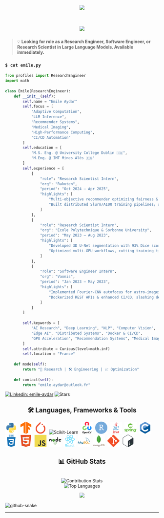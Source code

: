 
<div id="header" align="center">
  <img src="https://media.giphy.com/media/M9gbBd9nbDrOTu1Mqx/giphy.gif" width="100"/>
</div>

<h1 align="center">
  <a href="https://git.io/typing-svg">
    <img src="https://readme-typing-svg.herokuapp.com/?lines=This+is+Emile+Aydar;Nice+to+meet+you+%F0%9F%91%8B&center=true&size=30">
  </a>
</h1>


> 💡 **Looking for role as a Research Engineer, Software Engineer, or Research Scientist in Large Language Models. Available immediately.**
### `$ cat emile.py`
```python
from profiles import ResearchEngineer
import math

class Emile(ResearchEngineer):
    def __init__(self):
        self.name = "Emile Aydar"
        self.focus = [
            "Adaptive Computation", 
            "LLM Inference", 
            "Recommender Systems", 
            "Medical Imaging", 
            "High-Performance Computing", 
            "CI/CD Automation"
        ]
        self.education = [
            "M.S. Eng. @ University College Dublin 🇮🇪",
            "M.Eng. @ IMT Mines Alès 🇫🇷"
        ]
        self.experience = [
            {
                "role": "Research Scientist Intern",
                "org": "Rakuten",
                "period": "Oct 2024 – Apr 2025",
                "highlights": [
                    "Multi-objective recommender optimizing fairness & diversity on large-scale datasets",
                    "Built distributed Slurm/A100 training pipelines; submitted paper to ACM RecSys 2025"
                ]
            },
            {
                "role": "Research Scientist Intern",
                "org": "École Polytechnique & Sorbonne University",
                "period": "May 2023 – Aug 2023",
                "highlights": [
                    "Developed 3D U-Net segmentation with 93% Dice score on medical scans",
                    "Optimized multi-GPU workflows, cutting training time by 40%"
                ]
            },
            {
                "role": "Software Engineer Intern",
                "org": "Vaonis",
                "period": "Jan 2023 – May 2023",
                "highlights": [
                    "Implemented Fourier-CNN autofocus for astro-images (<15 ms latency on Jetson Nano)",
                    "Dockerized REST APIs & enhanced CI/CD, slashing deployment time by 99%"
                ]
            }
        ]

        self.keywords = [
            "AI Research", "Deep Learning", "NLP", "Computer Vision",
            "Edge AI", "Distributed Systems", "Docker & CI/CD",
            "GPU Acceleration", "Recommendation Systems", "Medical Imaging"
        ]
        self.attribute = Curious(level=math.inf)
        self.location = "France"

    def mode(self):
        return "🔬 Research | 🛠️ Engineering | 📈 Optimization"

    def contact(self):
        return "emile.aydar@outlook.fr"


```


[![Linkedin: emile-aydar](https://img.shields.io/badge/-Emile-blue?style=flat-square&logo=Linkedin&logoColor=white&link=https://www.linkedin.com/in/emile-aydar/)](https://www.linkedin.com/in/emile-aydar/)
![Stars](https://img.shields.io/github/stars/EmileAydar)

###  <h2 align="center">:hammer_and_wrench: Languages, Frameworks & Tools </h2>
  <div>
  
  <img src="https://github.com/devicons/devicon/blob/master/icons/python/python-original.svg" title="Python" alt="Python" width="40" height="40"/>&nbsp;
  <img src="https://github.com/devicons/devicon/blob/master/icons/tensorflow/tensorflow-original.svg" title="Tensorflow" alt="Tensorflow" width="40" height="40"/>&nbsp;
  <img src="https://github.com/devicons/devicon/blob/master/icons/pytorch/pytorch-original.svg" title="PyTorch" alt="PyTorch" width="40" height="40"/>&nbsp;
  <img src="https://api.iconify.design/devicon/scikitlearn.svg" title="Scikit-Learn" alt="Scikit-Learn" width="60" height="60"/>&nbsp;
  <img src="https://github.com/devicons/devicon/blob/master/icons/opencv/opencv-original-wordmark.svg" title="OpenCV" alt="OpenCV" width="40" height="40"/>&nbsp;
  <img src="https://github.com/devicons/devicon/blob/master/icons/rstudio/rstudio-original.svg" title="RStudio" alt="RStudio" width="40" height="40"/>&nbsp;
  <img src="https://github.com/devicons/devicon/blob/master/icons/java/java-original-wordmark.svg" title="Java" alt="Java" width="40" height="40"/>&nbsp;
  <img src="https://github.com/devicons/devicon/blob/master/icons/spring/spring-original-wordmark.svg" title="Spring" alt="Spring" width="40" height="40"/>&nbsp;
  <img src="https://github.com/devicons/devicon/blob/master/icons/c/c-original.svg" title="C" alt="C" width="40" height="40"/>&nbsp;
  <img src="https://github.com/devicons/devicon/blob/master/icons/css3/css3-plain-wordmark.svg"  title="CSS3" alt="CSS" width="40" height="40"/>&nbsp;
  <img src="https://github.com/devicons/devicon/blob/master/icons/html5/html5-original.svg" title="HTML5" alt="HTML" width="40" height="40"/>&nbsp;
  <img src="https://github.com/devicons/devicon/blob/master/icons/javascript/javascript-original.svg" title="JavaScript" alt="JavaScript" width="40" height="40"/>&nbsp;
  <img src="https://github.com/devicons/devicon/blob/master/icons/nodejs/nodejs-original-wordmark.svg" title="NodeJS" alt="NodeJS" width="40" height="40"/>&nbsp;
  <img src="https://github.com/devicons/devicon/blob/master/icons/react/react-original-wordmark.svg" title="React" alt="React" width="40" height="40"/>&nbsp;
  <img src="https://github.com/devicons/devicon/blob/master/icons/mysql/mysql-original-wordmark.svg" title="MySQL"  alt="MySQL" width="40" height="40"/>&nbsp;
  <img src="https://github.com/devicons/devicon/blob/master/icons/mongodb/mongodb-original-wordmark.svg" title="MongoDB"  alt="MongoDB" width="40" height="40"/>&nbsp;
  <img src="https://github.com/devicons/devicon/blob/master/icons/git/git-original.svg" title="Git" alt="Git" width="40" height="40"/>&nbsp;
  <img src="https://github.com/devicons/devicon/blob/master/icons/bash/bash-original.svg" title="Bash" alt="Bash" width="40" height="40"/>&nbsp;

### <h2 align="center">📊 GitHub Stats </h2>

<p align="center">
  <img src="http://github-readme-streak-stats.herokuapp.com?user=EmileAydar&theme=radical&background=000000" alt=""/><br/>
  <img src="https://github-readme-stats.vercel.app/api?username=EmileAydar&show_icons=true&theme=radical" alt="Contribution Stats"/><br/>
  <img src="https://github-readme-stats.vercel.app/api/top-langs/?username=EmileAydar&layout=compact&theme=highcontrast" alt="Top Languages"/>
</p>

<div align="center">

![](https://github-readme-streak-stats.herokuapp.com/?user=EmileAydar&theme=dark&hide_border=false)<br/>

</div>

<picture>
  <source media="(prefers-color-scheme: dark)" srcset="https://raw.githubusercontent.com/EmileAydar/EmileAydar/output/github-snake-dark.svg" />
  <source media="(prefers-color-scheme: light)" srcset="https://raw.githubusercontent.com/EmileAydar/EmileAydar/output/github-snake.svg" />
  <img alt="github-snake" src="https://raw.githubusercontent.com/EmileAydar/EmileAydar/output/github-snake.svg" />
</picture>

---
